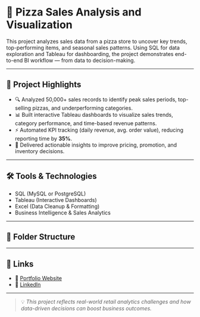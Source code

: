 # 🍕 Pizza Sales Analysis and Visualization

This project analyzes sales data from a pizza store to uncover key trends, top-performing items, and seasonal sales patterns. Using SQL for data exploration and Tableau for dashboarding, the project demonstrates end-to-end BI workflow — from data to decision-making.

---

## 📌 Project Highlights

- 🔍 Analyzed 50,000+ sales records to identify peak sales periods, top-selling pizzas, and underperforming categories.
- 📊 Built interactive Tableau dashboards to visualize sales trends, category performance, and time-based revenue patterns.
- ⚡ Automated KPI tracking (daily revenue, avg. order value), reducing reporting time by **35%**.
- 🧠 Delivered actionable insights to improve pricing, promotion, and inventory decisions.

---

## 🛠️ Tools & Technologies

- SQL (MySQL or PostgreSQL)
- Tableau (Interactive Dashboards)
- Excel (Data Cleanup & Formatting)
- Business Intelligence & Sales Analytics

---

## 📂 Folder Structure

---
## 🔗 Links

- 📄 [Portfolio Website](https://www.datascienceportfol.io/lk05197n)  
- 🔗 [LinkedIn](https://www.linkedin.com/in/lahari-koppolu-631b262/)

---
> 💡 *This project reflects real-world retail analytics challenges and how data-driven decisions can boost business outcomes.*
